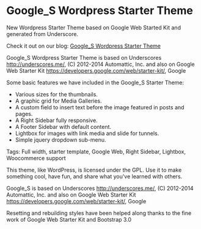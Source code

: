Google_S Wordpress Starter Theme
========

New Wordpress Starter Theme based on Google Web Started Kit and generated from Underscore.

Check it out on our blog:
<a href="http://www.blog.altertech.it/google_s-wordpress-starter-theme-based-google-web-starter-kit/">
Google_S Wordpress Starter Theme
</a>

Google_S Wordpress Starter Theme is based on Underscores http://underscores.me/, (C) 2012-2014 Automattic, Inc. and
also on Google Web Starter Kit https://developers.google.com/web/starter-kit/, Google 

Some basic features we have included in the Google_S Starter Theme:
<ul>
<li>Various sizes for the thumbnails.</li>
<li>A graphic grid for Media Galleries.</li>
<li>A custom field to insert text before the image featured in posts and pages.</li>
<li>A Right Sidebar fully responsive.</li>
<li>A Footer Sidebar with default content.</li>
<li>Lightbox for images with link media and slide for tunnels.</li>
<li>Simple jquery dropdown sub-menu.</li>
</ul>

Tags: Full width, starter template, Google Web, Right Sidebar, Lightbox, Woocommerce support

This theme, like WordPress, is licensed under the GPL.
Use it to make something cool, have fun, and share what you've learned with others.

Google_S is based on Underscores http://underscores.me/, (C) 2012-2014 Automattic, Inc. and
also on Google Web Starter Kit https://developers.google.com/web/starter-kit/, Google 

Resetting and rebuilding styles have been helped along thanks to the fine work of
Google Web Starter Kit and Bootstrap 3.0
